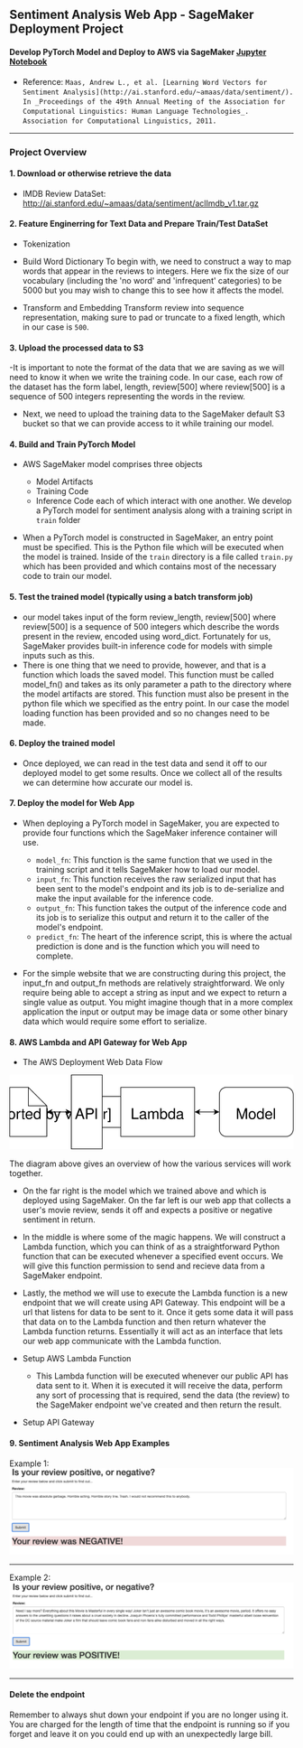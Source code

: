 ## Sentiment Analysis Web App - SageMaker Deployment Project
#### Develop PyTorch Model and Deploy to AWS via SageMaker [Jupyter Notebook](https://nbviewer.jupyter.org/github/Pyligent/Sentiment-Analysis-AWS-deployment/blob/master/SageMaker%20Project.ipynb)

- Reference: `Maas, Andrew L., et al. [Learning Word Vectors for Sentiment Analysis](http://ai.stanford.edu/~amaas/data/sentiment/). In _Proceedings of the 49th Annual Meeting of the Association for Computational Linguistics: Human Language Technologies_. Association for Computational Linguistics, 2011.`

<hr>

### Project Overview

#### 1. Download or otherwise retrieve the data

- IMDB Review DataSet: http://ai.stanford.edu/~amaas/data/sentiment/aclImdb_v1.tar.gz

#### 2. Feature Enginerring for Text Data and Prepare Train/Test DataSet
- Tokenization

- Build Word Dictionary
  To begin with, we need to construct a way to map words that appear in the reviews to integers. Here we fix the size of our vocabulary (including the 'no word' and 'infrequent' categories) to be 5000 but you may wish to change this to see how it affects the model.

- Transform and Embedding
  Transform review into sequence representation, making sure to pad or truncate to a fixed length, which in our case is `500`.


#### 3. Upload the processed data to S3

-It is important to note the format of the data that we are saving as we will need to know it when we write the training code. In our case, each row of the dataset has the form label, length, review[500] where review[500] is a sequence of 500 integers representing the words in the review.

- Next, we need to upload the training data to the SageMaker default S3 bucket so that we can provide access to it while training our model.

#### 4. Build and Train PyTorch Model

- AWS SageMaker model comprises three objects
  - Model Artifacts
  - Training Code
  - Inference Code
each of which interact with one another. We develop a PyTorch model for sentiment analysis along with a training script in `train` folder

- When a PyTorch model is constructed in SageMaker, an entry point must be specified. This is the Python file which will be executed when the model is trained. Inside of the `train` directory is a file called `train.py` which has been provided and which contains most of the necessary code to train our model. 

#### 5. Test the trained model (typically using a batch transform job)

- our model takes input of the form review_length, review[500] where review[500] is a sequence of 500 integers which describe the words present in the review, encoded using word_dict. Fortunately for us, SageMaker provides built-in inference code for models with simple inputs such as this.
- There is one thing that we need to provide, however, and that is a function which loads the saved model. This function must be called model_fn() and takes as its only parameter a path to the directory where the model artifacts are stored. This function must also be present in the python file which we specified as the entry point. In our case the model loading function has been provided and so no changes need to be made.

#### 6. Deploy the trained model

- Once deployed, we can read in the test data and send it off to our deployed model to get some results. Once we collect all of the results we can determine how accurate our model is.

#### 7. Deploy the model for Web App

- When deploying a PyTorch model in SageMaker, you are expected to provide four functions which the SageMaker inference container will use.
  - `model_fn`: This function is the same function that we used in the training script and it tells SageMaker how to load our model.
  - `input_fn`: This function receives the raw serialized input that has been sent to the model's endpoint and its job is to de-serialize and make the input available for the inference code.
  - `output_fn`: This function takes the output of the inference code and its job is to serialize this output and return it to the caller of the model's endpoint.
  - `predict_fn`: The heart of the inference script, this is where the actual prediction is done and is the function which you will need to complete.

- For the simple website that we are constructing during this project, the input_fn and output_fn methods are relatively straightforward. We only require being able to accept a string as input and we expect to return a single value as output. You might imagine though that in a more complex application the input or output may be image data or some other binary data which would require some effort to serialize.

#### 8. AWS Lambda and API Gateway for Web App

- The AWS Deployment Web Data Flow

![fig](https://github.com/Pyligent/Sentiment-Analysis-AWS-deployment/blob/master/Web%20App%20Diagram.svg)

   
The diagram above gives an overview of how the various services will work together. 
- On the far right is the model which we trained above and which is deployed using SageMaker. On the far left is our web app that collects a user's movie review, sends it off and expects a positive or negative sentiment in return.
- In the middle is where some of the magic happens. We will construct a Lambda function, which you can think of as a straightforward Python function that can be executed whenever a specified event occurs. We will give this function permission to send and recieve data from a SageMaker endpoint.
- Lastly, the method we will use to execute the Lambda function is a new endpoint that we will create using API Gateway. This endpoint will be a url that listens for data to be sent to it. Once it gets some data it will pass that data on to the Lambda function and then return whatever the Lambda function returns. Essentially it will act as an interface that lets our web app communicate with the Lambda function.

- Setup AWS Lambda Function
  - This Lambda function will be executed whenever our public API has data sent to it. When it is executed it will receive the data, perform any sort of processing that is required, send the data (the review) to the SageMaker endpoint we've created and then return the result.
  
 - Setup API Gateway
 
 #### 9. Sentiment Analysis Web App Examples
 
 Example 1: ![fig1](https://github.com/Pyligent/Sentiment-Analysis-AWS-deployment/blob/master/example1.png)
 
 <hr>
 
 Example 2: ![fig1](https://github.com/Pyligent/Sentiment-Analysis-AWS-deployment/blob/master/example2.png)
 
 
 
<hr>

#### Delete the endpoint
Remember to always shut down your endpoint if you are no longer using it. You are charged for the length of time that the endpoint is running so if you forget and leave it on you could end up with an unexpectedly large bill.
